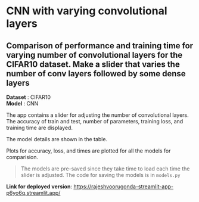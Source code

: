 # CNN with varying convolutional layers  

 
## Comparison of performance and training time for varying number of convolutional layers for the CIFAR10 dataset. Make a slider that varies the number of conv layers followed by some dense layers  

**Dataset** : CIFAR10  
**Model** : CNN  

The app contains a slider for adjusting the number of convolutional layers. The accuracy of train and test, number of parameters, training loss, and training time are displayed.  

The model details are shown in the table.  

Plots for accuracy, loss, and times are plotted for all the models for comparision.  

> The models are pre-saved since they take time to load each time the slider is adjusted. The code for saving the models is in `models.py`  
  
  
**Link for deployed version**: https://rajeshvoorugonda-streamlit-app-p6yo6q.streamlit.app/

